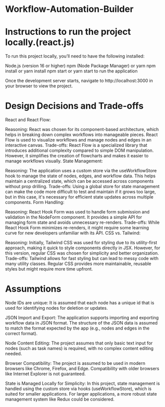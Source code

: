 # Workflow-Automation-Builder

 
# Instructions to run the project locally.(react.js)
 
 To run this project locally, you’ll need to have the following installed:

Node.js (version 16 or higher)
npm (Node Package Manager) or yarn
npm install or yarn install
npm start or yarn start to run the application

Once the development server starts, navigate to http://localhost:3000 in your browser to view the project.



# Design Decisions and Trade-offs
React and React Flow:

Reasoning: React was chosen for its component-based architecture, which helps in breaking down complex workflows into manageable pieces. React Flow is used to visualize workflows and manage nodes and edges in an interactive canvas.
Trade-offs: React Flow is a specialized library that introduces additional complexity compared to simple DOM manipulation. However, it simplifies the creation of flowcharts and makes it easier to manage workflows visually.
State Management:

Reasoning: The application uses a custom store via the useWorkflowStore hook to manage the state of nodes, edges, and workflow data. This helps maintain a centralized state, which can be accessed across components without prop drilling.
Trade-offs: Using a global store for state management can make the code more difficult to test and maintain if it grows too large, but in this case, it's necessary for efficient state updates across multiple components.
Form Handling:

Reasoning: React Hook Form was used to handle form submission and validation in the NodeForm component. It provides a simple API for managing form state and avoids unnecessary re-renders.
Trade-offs: While React Hook Form minimizes re-renders, it might require some learning curve for new developers unfamiliar with its API.
CSS vs. Tailwind:

Reasoning: Initially, Tailwind CSS was used for styling due to its utility-first approach, making it quick to style components directly in JSX. However, for this version, regular CSS was chosen for simplicity and better organization.
Trade-offs: Tailwind allows for fast styling but can lead to messy code with many utility classes. Regular CSS provides more maintainable, reusable styles but might require more time upfront.



# Assumptions

Node IDs are unique: It is assumed that each node has a unique id that is used for identifying nodes for deletion or updates.

JSON Import and Export: The application supports importing and exporting workflow data in JSON format. The structure of the JSON data is assumed to match the format expected by the app (e.g., nodes and edges in the correct format).

Node Content Editing: The project assumes that only basic text input for nodes (such as task names) is required, with no complex content editing needed.

Browser Compatibility: The project is assumed to be used in modern browsers like Chrome, Firefox, and Edge. Compatibility with older browsers like Internet Explorer is not guaranteed.

State is Managed Locally for Simplicity: In this project, state management is handled using the custom store via hooks (useWorkflowStore), which is suited for smaller applications. For larger applications, a more robust state management system like Redux could be considered.
